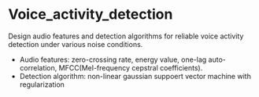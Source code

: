 # Voice_activity_detection

Design audio features and detection algorithms for reliable voice activity detection under various noise conditions.

- Audio features: zero-crossing rate, energy value, one-lag auto-correlation, MFCC(Mel-frequency cepstral coefficients).
- Detection algorithm: non-linear gaussian suppoert vector machine with regularization


